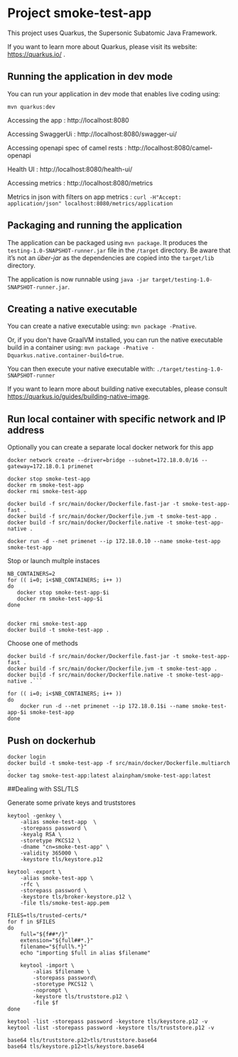# Project smoke-test-app

This project uses Quarkus, the Supersonic Subatomic Java Framework.

If you want to learn more about Quarkus, please visit its website: https://quarkus.io/ .

## Running the application in dev mode

You can run your application in dev mode that enables live coding using:
```
mvn quarkus:dev
```

Accessing the app : http://localhost:8080

Accessing SwaggerUi : http://localhost:8080/swagger-ui/

Accessing openapi spec of camel rests : http://localhost:8080/camel-openapi

Health UI : http://localhost:8080/health-ui/

Accessing metrics : http://localhost:8080/metrics

Metrics in json with filters on app metrics : `curl -H"Accept: application/json" localhost:8080/metrics/application`

## Packaging and running the application

The application can be packaged using `mvn package`.
It produces the `testing-1.0-SNAPSHOT-runner.jar` file in the `/target` directory.
Be aware that it’s not an _über-jar_ as the dependencies are copied into the `target/lib` directory.

The application is now runnable using `java -jar target/testing-1.0-SNAPSHOT-runner.jar`.

## Creating a native executable

You can create a native executable using: `mvn package -Pnative`.

Or, if you don't have GraalVM installed, you can run the native executable build in a container using: `mvn package -Pnative -Dquarkus.native.container-build=true`.

You can then execute your native executable with: `./target/testing-1.0-SNAPSHOT-runner`

If you want to learn more about building native executables, please consult https://quarkus.io/guides/building-native-image.

## Run local container with specific network and IP address

Optionally you can create a separate local docker network for this app

```
docker network create --driver=bridge --subnet=172.18.0.0/16 --gateway=172.18.0.1 primenet 
```

```
docker stop smoke-test-app
docker rm smoke-test-app
docker rmi smoke-test-app

docker build -f src/main/docker/Dockerfile.fast-jar -t smoke-test-app-fast .
docker build -f src/main/docker/Dockerfile.jvm -t smoke-test-app .
docker build -f src/main/docker/Dockerfile.native -t smoke-test-app-native .

docker run -d --net primenet --ip 172.18.0.10 --name smoke-test-app smoke-test-app
```


Stop or launch multple instaces

```
NB_CONTAINERS=2
for (( i=0; i<$NB_CONTAINERS; i++ ))
do
   docker stop smoke-test-app-$i
   docker rm smoke-test-app-$i
done


docker rmi smoke-test-app
docker build -t smoke-test-app .
```

Choose one of methods
```
docker build -f src/main/docker/Dockerfile.fast-jar -t smoke-test-app-fast .
docker build -f src/main/docker/Dockerfile.jvm -t smoke-test-app .
docker build -f src/main/docker/Dockerfile.native -t smoke-test-app-native .```
```
```
for (( i=0; i<$NB_CONTAINERS; i++ ))
do
    docker run -d --net primenet --ip 172.18.0.1$i --name smoke-test-app-$i smoke-test-app
done

```


## Push on dockerhub

```
docker login
docker build -t smoke-test-app -f src/main/docker/Dockerfile.multiarch .
docker tag smoke-test-app:latest alainpham/smoke-test-app:latest
```

##Dealing with SSL/TLS

Generate some private keys and truststores

```
keytool -genkey \
    -alias smoke-test-app  \
    -storepass password \
    -keyalg RSA \
    -storetype PKCS12 \
    -dname "cn=smoke-test-app" \
    -validity 365000 \
    -keystore tls/keystore.p12

keytool -export \
    -alias smoke-test-app \
    -rfc \
    -storepass password \
    -keystore tls/broker-keystore.p12 \
    -file tls/smoke-test-app.pem

FILES=tls/trusted-certs/*
for f in $FILES
do
    full="${f##*/}"
    extension="${full##*.}"
    filename="${full%.*}"
    echo "importing $full in alias $filename"

    keytool -import \
        -alias $filename \
        -storepass password\
        -storetype PKCS12 \
        -noprompt \
        -keystore tls/truststore.p12 \
        -file $f
done

keytool -list -storepass password -keystore tls/keystore.p12 -v
keytool -list -storepass password -keystore tls/truststore.p12 -v

base64 tls/truststore.p12>tls/truststore.base64
base64 tls/keystore.p12>tls/keystore.base64

```